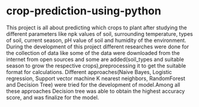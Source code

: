 # crop-prediction-using-python
 
 
This project is all about predicting which crops to plant after studying the different parameters like npk values of soil, surrounding temperature, types of soil, current season, pH value of soil and humidity of the environment. 
During the development of this project different researches were done for the collection of data like some of the data were downloaded from the internet from open sources and some are added(soil_types and suitable season to grow the respective crops),preprocessing it to get the suitable format for calculations. 
Different approaches(Naive Bayes, Logistic regression, Support vector machine K nearest neighbors, RandomForest and Decision Tree) were tried for the development of model.Among all these approaches Decision tree was able to obtain the highest accuracy score, and was finalize for the model.



